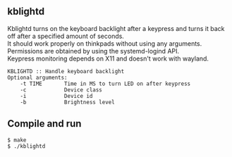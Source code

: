 ## kblightd

Kblightd turns on the keyboard backlight after a keypress and turns it back off after a specified amount of seconds.  
It should work properly on thinkpads without using any arguments.  
Permissions are obtained by using the systemd-logind API.  
Keypress monitoring depends on X11 and doesn't work with wayland.  

    KBLIGHTD :: Handle keyboard backlight
    Optional arguments:
        -t TIME       Time in MS to turn LED on after keypress
        -c            Device class
        -i            Device id
        -b            Brightness level

## Compile and run

    $ make
    $ ./kblightd
